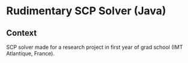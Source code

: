 # Rudimentary SCP Solver (Java)

## Context

SCP solver made for a research project in first year of grad school (IMT Atlantique, France).